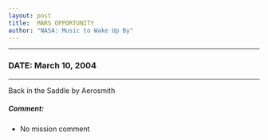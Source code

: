 ```yaml
---
layout: post
title:  MARS OPPORTUNITY
author: "NASA: Music to Wake Up By"
---
```


----
### DATE: March 10, 2004
----
Back in the Saddle by Aerosmith

##### Comment:
* No mission comment
